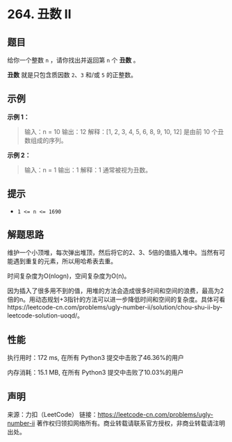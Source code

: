 # 264. 丑数 II

## 题目

给你一个整数 `n` ，请你找出并返回第 `n` 个 **丑数** 。

**丑数** 就是只包含质因数 `2`、`3` 和/或 `5` 的正整数。

## 示例

**示例 1：**

> 输入：n = 10
> 输出：12
> 解释：[1, 2, 3, 4, 5, 6, 8, 9, 10, 12] 是由前 10 个丑数组成的序列。

**示例 2：**

> 输入：n = 1
> 输出：1
> 解释：1 通常被视为丑数。

## 提示

* `1 <= n <= 1690`

## 解题思路

维护一个小顶堆，每次弹出堆顶，然后将它的2、3、5倍的值插入堆中。当然有可能遇到重复的元素，所以用哈希表去重。

时间复杂度为O(nlogn)，空间复杂度为O(n)。

因为插入了很多用不到的值，用堆的方法会造成很多时间和空间的浪费，最高为2倍的n。用动态规划+3指针的方法可以进一步降低时间和空间的复杂度。具体可看https://leetcode-cn.com/problems/ugly-number-ii/solution/chou-shu-ii-by-leetcode-solution-uoqd/。

## 性能

执行用时：172 ms, 在所有 Python3 提交中击败了46.36%的用户

内存消耗：15.1 MB, 在所有 Python3 提交中击败了10.03%的用户

## 声明

来源：力扣（LeetCode）
链接：https://leetcode-cn.com/problems/ugly-number-ii
著作权归领扣网络所有。商业转载请联系官方授权，非商业转载请注明出处。